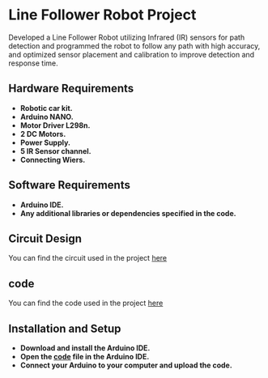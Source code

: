 # Line Follower Robot Project

Developed a Line Follower Robot utilizing Infrared (IR) sensors for path detection and programmed the robot to follow any path with high accuracy, and optimized sensor placement and 
calibration to improve detection and response time.

## Hardware Requirements

-  **Robotic car kit.**
-  **Arduino NANO.**
-  **Motor Driver L298n.**
-  **2 DC Motors.**
-  **Power Supply.**
-  **5 IR Sensor channel.**
-  **Connecting Wiers.**

## Software Requirements

-  **Arduino IDE.**
-  **Any additional libraries or dependencies specified in the code.**

## Circuit Design

You can find the circuit used in the project [here](https://github.com/ayshashaban/LT-robot/blob/main/LT_ROBOT.png)

## code

You can find the code used in the project [here](https://github.com/ayshashaban/LT-robot/blob/main/code.pm)

## Installation and Setup

-  **Download and install the Arduino IDE.**
-  **Open the [code](https://github.com/ayshashaban/LT-robot/blob/main/code.pm) file in the Arduino IDE.**
-  **Connect your Arduino to your computer and upload the code.**
